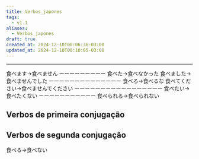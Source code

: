 ```yaml
---
title: Verbos_japones
tags:
  - v1.1
aliases:
  - Verbos_japones
draft: true
created_at: 2024-12-10T00:06:36-03:00
updated_at: 2024-12-10T00:10:05-03:00
---
```



---


食べます→食べません 
ーーーーーーーーー 
食べた→食べなかった 
食べました→食べませんでした 
ーーーーーーーーーーーーーー 
食べろ→食べるな 
食べてください→食べませんでください 
ーーーーーーーーーーーーーーーーー 
食べたい→食べたくない 
ーーーーーーーーーーー 
食べられる→食べられない

## Verbos de primeira conjugação
## Verbos de segunda conjugação

食べる→食べない 